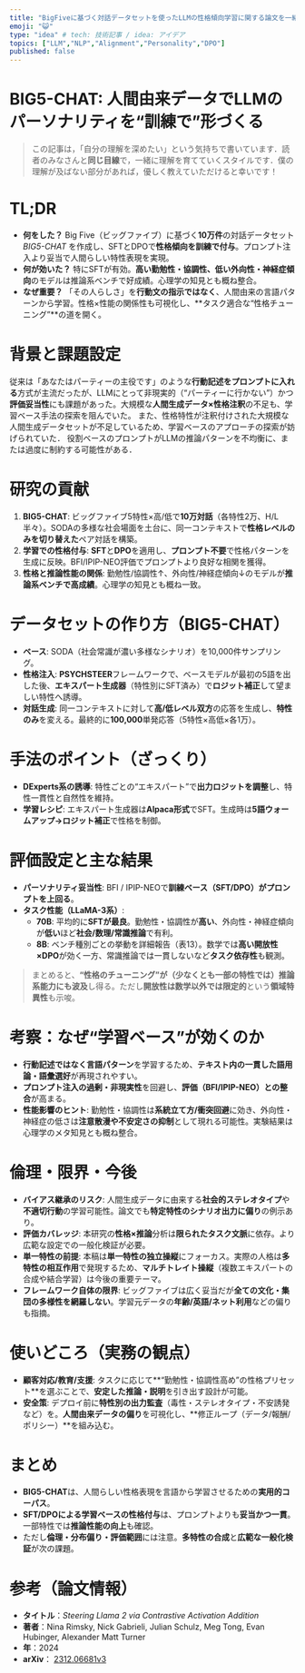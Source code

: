 ```yaml
---
title: "BigFiveに基づく対話データセットを使ったLLMの性格傾向学習に関する論文を一緒に読みましょう！"
emoji: "😺"
type: "idea" # tech: 技術記事 / idea: アイデア
topics: ["LLM","NLP","Alignment","Personality","DPO"]
published: false
---
```


# BIG5-CHAT: 人間由来データでLLMのパーソナリティを“訓練で”形づくる
> この記事は，「自分の理解を深めたい」という気持ちで書いています．読者のみなさんと**同じ目線**で，一緒に理解を育てていくスタイルです．僕の理解が及ばない部分があれば，優しく教えていただけると幸いです！



# TL;DR
- **何をした？** Big Five（ビッグファイブ）に基づく**10万件**の対話データセット *BIG5-CHAT* を作成し、SFTとDPOで**性格傾向を訓練で付与**。プロンプト注入より妥当で人間らしい特性表現を実現。 
- **何が効いた？** 特にSFTが有効。**高い勤勉性・協調性、低い外向性・神経症傾向**のモデルは推論系ベンチで好成績。心理学の知見とも概ね整合。
- **なぜ重要？** 「その人らしさ」を**行動文の指示ではなく**、人間由来の言語パターンから学習。性格×性能の関係性も可視化し、**タスク適合な“性格チューニング”**の道を開く。 



# 背景と課題設定
従来は「あなたはパーティーの主役です」のような**行動記述をプロンプトに入れる**方式が主流だったが、LLMにとって非現実的（“パーティーに行かない”）かつ**評価妥当性**にも課題があった。大規模な**人間生成データ×性格注釈**の不足も、学習ベース手法の探索を阻んでいた。 
また、性格特性が注釈付けされた大規模な人間生成データセットが不足しているため、学習ベースのアプローチの探索が妨げられていた．
役割ベースのプロンプトがLLMの推論パターンを不均衡に、または過度に制約する可能性がある．


# 研究の貢献
1. **BIG5-CHAT**: ビッグファイブ5特性×高/低で**10万対話**（各特性2万、H/L半々）。SODAの多様な社会場面を土台に、同一コンテキストで**性格レベルのみを切り替えた**ペア対話を構築。
2. **学習での性格付与**: **SFT**と**DPO**を適用し、**プロンプト不要**で性格パターンを生成に反映。BFI/IPIP-NEO評価でプロンプトより良好な相関を獲得。 
3. **性格と推論性能の関係**: 勤勉性/協調性↑、外向性/神経症傾向↓のモデルが**推論系ベンチで高成績**。心理学の知見とも概ね一致。



# データセットの作り方（BIG5-CHAT）
- **ベース**: SODA（社会常識が濃い多様なシナリオ）を10,000件サンプリング。
- **性格注入**: **PSYCHSTEER**フレームワークで、ベースモデルが最初の5語を出した後、**エキスパート生成器**（特性別にSFT済み）で**ロジット補正**して望ましい特性へ誘導。
- **対話生成**: 同一コンテキストに対して**高/低レベル双方**の応答を生成し、**特性のみ**を変える。最終的に**100,000**単発応答（5特性×高低×各1万）。 



# 手法のポイント（ざっくり）
- **DExperts系の誘導**: 特性ごとの“エキスパート”で**出力ロジットを調整**し、特性一貫性と自然性を維持。
- **学習レシピ**: エキスパート生成器は**Alpaca形式**でSFT。生成時は**5語ウォームアップ→ロジット補正**で性格を制御。 



# 評価設定と主な結果
- **パーソナリティ妥当性**: BFI / IPIP-NEOで**訓練ベース（SFT/DPO）がプロンプトを上回る**。 
- **タスク性能（LLaMA-3系）**:  
  - **70B**: 平均的に**SFTが最良**。勤勉性・協調性が**高い**、外向性・神経症傾向が**低い**ほど**社会/数理/常識推論**で有利。  
  - **8B**: ベンチ種別ごとの挙動を詳細報告（表13）。数学では**高い開放性×DPO**が効く一方、常識推論では一貫しないなど**タスク依存性**も観測。

> まとめると、**“性格のチューニング”が（少なくとも一部の特性では）推論系能力にも波及**し得る。ただし**開放性は数学以外では限定的**という**領域特異性**も示唆。 



# 考察：なぜ“学習ベース”が効くのか
- **行動記述ではなく言語パターン**を学習するため、**テキスト内の一貫した語用論・語彙選好**が再現されやすい。  
- **プロンプト注入の過剰・非現実性**を回避し、**評価（BFI/IPIP-NEO）との整合**が高まる。 
- **性能影響のヒント**: 勤勉性・協調性は**系統立て方/衝突回避**に効き、外向性・神経症の低さは**注意散漫や不安定さの抑制**として現れる可能性。実験結果は心理学のメタ知見とも概ね整合。



# 倫理・限界・今後
- **バイアス継承のリスク**: 人間生成データに由来する**社会的ステレオタイプ**や**不適切行動**の学習可能性。論文でも**特定特性のシナリオ出力に偏り**の例示あり。 
- **評価カバレッジ**: 本研究の**性格×推論**分析は**限られたタスク文脈**に依存。より広範な設定での一般化検証が必要。 
- **単一特性の前提**: 本稿は**単一特性の独立操縦**にフォーカス。実際の人格は**多特性の相互作用**で発現するため、**マルチトレイト操縦**（複数エキスパートの合成や結合学習）は今後の重要テーマ。  
- **フレームワーク自体の限界**: ビッグファイブは広く妥当だが**全ての文化・集団の多様性を網羅しない**。学習元データの**年齢/英語/ネット利用**などの偏りも指摘。 



# 使いどころ（実務の観点）
- **顧客対応/教育/支援**: タスクに応じて**“勤勉性・協調性高め”の性格プリセット**を選ぶことで、**安定した推論・説明**を引き出す設計が可能。 
- **安全策**: デプロイ前に**特性別の出力監査**（毒性・ステレオタイプ・不安誘発など）を。**人間由来データの偏り**を可視化し、**修正ループ（データ/報酬/ポリシー）**を組み込む。 



# まとめ
- **BIG5-CHAT**は、人間らしい性格表現を言語から学習させるための**実用的コーパス**。  
- **SFT/DPOによる学習ベースの性格付与**は、プロンプトよりも**妥当かつ一貫**。一部特性では**推論性能の向上**も確認。
- ただし**倫理・分布偏り・評価範囲**には注意。**多特性の合成**と**広範な一般化検証**が次の課題。



# 参考（論文情報）

- **タイトル**：*Steering Llama 2 via Contrastive Activation Addition*
- **著者**：Nina Rimsky, Nick Gabrieli, Julian Schulz, Meg Tong, Evan Hubinger, Alexander Matt Turner
- **年**：2024
- **arXiv**： [2312.06681v3](https://arxiv.org/abs/2312.06681v3)
